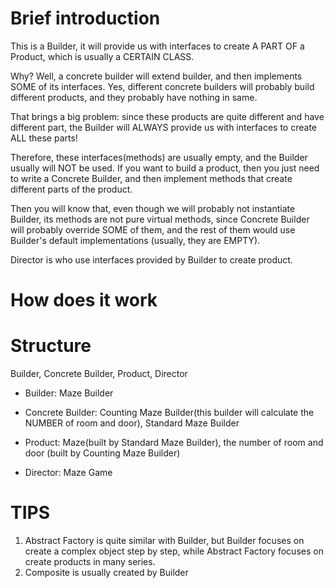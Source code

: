 # Brief introduction

This is a Builder, it will provide us with interfaces to create A PART OF a Product, which is usually a CERTAIN CLASS. 

Why? Well, a concrete builder will extend builder, and then implements SOME of its interfaces. Yes, different concrete builders will probably build different products, and they probably have nothing in same. 

That brings a big problem: since these products are quite different and have different part, the Builder will ALWAYS provide us with interfaces to create ALL these parts! 

Therefore, these interfaces(methods) are usually empty, and the Builder usually will NOT be used. If you want to build a product, then you just need to write a Concrete Builder, and then implement methods that create different parts of the product.

Then you will know that, even though we will probably not instantiate Builder, its methods are not pure virtual methods, since Concrete Builder will probably override SOME of them, and the rest of them would use Builder's default implementations (usually, they are EMPTY).

Director is who use interfaces provided by Builder to create product.



# How does it work



# Structure

Builder, Concrete Builder, Product, Director

- Builder: Maze Builder

- Concrete Builder: Counting Maze Builder(this builder will calculate the NUMBER of room and door), Standard Maze Builder

- Product: Maze(built by Standard Maze Builder), the number of room and door (built by Counting Maze Builder)

- Director: Maze Game



# TIPS

1. Abstract Factory is quite similar with Builder, but Builder focuses on create a complex object step by step, while Abstract Factory focuses on create products in many series.
2. Composite is usually created by Builder